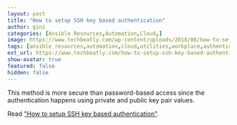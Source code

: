 ```yaml
---
layout: post
title: "How to setup SSH key based authentication"
author: gini
categories: [Ansible Resources,Automation,Cloud,]
image: https://www.techbeatly.com/wp-content/uploads/2018/06/how-to-setup-ssh-key-based-authentication-techbeatly-com-1.jpg
tags: [ansible resources,automation,cloud,utilities,workplace,authentication,ssh,ssh key,]
ext_url: https://www.techbeatly.com/how-to-setup-ssh-key-based-authentication/
show-avatar: true
featured: false
hidden: false
---
```


This method is more secure than password-based access since the authentication happens using private and public key pair values.

Read ["How to setup SSH key based authentication"](https://www.techbeatly.com/how-to-setup-ssh-key-based-authentication/).